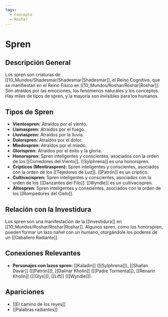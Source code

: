 ```yaml
---
tags:
  - concepto
  - Roshar
---
```


# Spren

## Descripción General
Los spren son criaturas de [[10_Mundos/Shadesmar/Shadesmar|Shadesmar]], el Reino Cognitivo, que se manifiestan en el Reino Físico en [[10_Mundos/Roshar/Roshar|Roshar]]. Son atraídos por las emociones, los fenómenos naturales y los conceptos. Hay miles de tipos de spren, y la mayoría son invisibles para los humanos.

## Tipos de Spren
* **Vientospren:** Atraídos por el viento.
* **Llamaspren:** Atraídos por el fuego.
* **Lluviaspren:** Atraídos por la lluvia.
* **Dolorspren:** Atraídos por el dolor.
* **Miedospren:** Atraídos por el miedo.
* **Glorispren:** Atraídos por el éxito y la gloria.
* **Honorspren:** Spren inteligentes y conscientes, asociados con la orden de los [[Corredores del Viento]]. [[Sylphrena]] es una honorspren.
* **Crípticos (Mentiraspren):** Spren inteligentes y conscientes, asociados con la orden de los [[Tejedores de Luz]]. [[Patrón]] es un críptico.
* **Cultivacispren:** Spren inteligentes y conscientes, asociados con la orden de los [[Danzantes del Filo]]. [[Wyndle]] es un cultivacispren.
* **Altospren:** Spren inteligentes y conscientes, asociados con la orden de los [[Rompedores del Cielo]].

## Relación con la Investidura
Los spren son una manifestación de la [[Investidura]] en [[10_Mundos/Roshar/Roshar|Roshar]]. Algunos spren, como los honorspren, pueden formar un lazo nahel con un humano, otorgándole los poderes de un [[Caballero Radiante]].

## Conexiones Relevantes
* **Personajes con lazos spren:** [[Kaladin]] ([[Sylphrena]]), [[Shallan Davar]] ([[Patrón]]), [[Dalinar Kholin]] ([[Padre Tormenta]]), [[Renarin Kholin]] ([[Glys]]), [[Lift]] ([[Wyndle]]).

## Apariciones
* [[El camino de los reyes]]
* [[Palabras radiantes]]